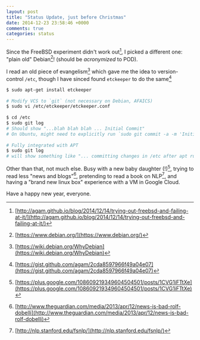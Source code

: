 ```yaml
---
layout: post
title: "Status Update, just before Christmas"
date: 2014-12-23 23:58:46 +0000
comments: true
categories: status
---
```


Since the FreeBSD experiment didn't work out[^1], I picked a different one: "plain old" Debian[^2]! (should be _acronymized_ to POD).

I read an old piece of evangelism[^3] which gave me the idea to version-control `/etc`, though I have sinced found `etckeeper` to do the same[^7]

```sh
$ sudo apt-get install etckeeper
 
# Modify VCS to `git` (not necessary on Debian, AFAICS)
$ sudo vi /etc/etckeeper/etckeeper.conf
 
$ cd /etc
$ sudo git log
# Should show "...blah blah blah ... Initial Commit"
# On Ubuntu, might need to explicitly run `sudo git commit -a -m 'Initial commit`
 
# Fully integrated with APT
$ sudo git log
# will show something like "... committing changes in /etc after apt run ..."
```

Other than that, not much else. Busy with a new baby daughter (!)[^4], trying to read less "news and blogs"[^5], pretending to read a book on NLP[^6], and having a "brand new linux box" experience with a VM in Google Cloud.

Have a happy new year, everyone.

[^1]: [http://agam.github.io/blog/2014/12/14/trying-out-freebsd-and-failing-at-it/](http://agam.github.io/blog/2014/12/14/trying-out-freebsd-and-failing-at-it/)
[^2]: [https://www.debian.org/](https://www.debian.org/)
[^3]: [https://wiki.debian.org/WhyDebian](https://wiki.debian.org/WhyDebian)
[^7]: [https://gist.github.com/agam/2cda8597966f49a04e07](https://gist.github.com/agam/2cda8597966f49a04e07)
[^4]: [https://plus.google.com/108609219349604504501/posts/1CVG1iFTtXe](https://plus.google.com/108609219349604504501/posts/1CVG1iFTtXe)
[^5]: [http://www.theguardian.com/media/2013/apr/12/news-is-bad-rolf-dobelli](http://www.theguardian.com/media/2013/apr/12/news-is-bad-rolf-dobelli)
[^6]: [http://nlp.stanford.edu/fsnlp/](http://nlp.stanford.edu/fsnlp/)